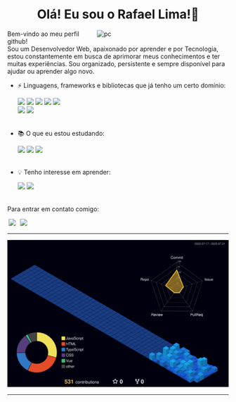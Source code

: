 <h1 align="center"> Olá! Eu sou o Rafael Lima!👋 </h1>

<img src="https://user-images.githubusercontent.com/87456011/214689477-57dfc8d7-c470-4735-b9ff-5526802ce5f1.png" width="300px" min-width="300px" max-width="300px" align="right" alt="pc">

<p align="left"> 
Bem-vindo ao meu perfil github!</br>Sou um Desenvolvedor Web, apaixonado por aprender e por Tecnologia, estou constantemente em busca de aprimorar meus conhecimentos e ter muitas experiências. Sou organizado, persistente e sempre disponível para ajudar ou aprender algo novo. 
</p>

- :zap: Linguagens, frameworks e bibliotecas que já tenho um certo domínio:
  
  <a href="#" target="_blank"><img src="https://img.shields.io/badge/JavaScript-F7DF1E?style=for-the-badge&logo=javascript&logoColor=black" target="_blank"></a>
  <a href="#" target="_blank"><img src="https://img.shields.io/badge/Angular-DD0031?style=for-the-badge&logo=angular&logoColor=white" target="_blank"></a>
  <a href="#" target="_blank"><img src="https://img.shields.io/badge/HTML5-E34F26?style=for-the-badge&logo=html5&logoColor=white" target="_blank"></a>
  <a href="#" target="_blank"><img src="https://img.shields.io/badge/CSS3-1572B6?style=for-the-badge&logo=css3&logoColor=white" target="_blank"></a>
  <a href="#" target="_blank"><img src="https://img.shields.io/badge/Node.js-43853D?style=for-the-badge&logo=node.js&logoColor=white" target="_blank"></a>
  <br>
  <a href="#" target="_blank"><img src="https://img.shields.io/badge/TypeScript-007ACC?style=for-the-badge&logo=typescript&logoColor=white" target="_blank"></a> 
  <a href="#" target="_blank"><img src="https://img.shields.io/badge/Sass-CC6699?style=for-the-badge&logo=sass&logoColor=white" target="_blank"></a> 
  ######
- :books: O que eu estou estudando:
  
  <a href="#" target="_blank"><img src="https://img.shields.io/badge/MySQL-00000F?style=for-the-badge&logo=mysql&logoColor=white" target="_blank"></a> 
  <a href="#" target="_blank"><img src="https://img.shields.io/badge/Vue.js-35495E?style=for-the-badge&logo=vue.js&logoColor=4FC08D" target="_blank"></a> 
  <a href="#" target="_blank"><img src="https://img.shields.io/badge/React-20232A?style=for-the-badge&logo=react&logoColor=61DAFB" target="_blank"></a>

  ######
- 💡 Tenho interesse em aprender:
  
  <a href="#" target="_blank"><img src="https://img.shields.io/badge/Python-14354C?style=for-the-badge&logo=python&logoColor=white" target="_blank"></a>
  <a href="#" target="_blank"><img src="https://img.shields.io/badge/.NET-5C2D91?style=for-the-badge&logo=.net&logoColor=white" target="_blank"></a>
  ######


<p align="left" >
  Para entrar em contato comigo: 
</p>
  
<a href="https://www.linkedin.com/in/rafael-lima-c/" alt="Linkedin">
<img width="90" hspace="3" src="https://img.shields.io/badge/-Linkedin-0e76a8?style=flat-square&logo=Linkedin&logoColor=white&link=LINK-DO-SEU-LINKEDIN" /></a>

<a href="https://wa.me/5513997093303" alt="WhatsApp">
<img hspace="3" width="110" src="https://img.shields.io/badge/-WhatsApp-25d366?style=flat-square&labelColor=25d366&logo=whatsapp&logoColor=white&link=API-DO-SEU-WHATSAPP"/></a>

---

![](./profile-3d-contrib/profile-night-view.svg)

---

